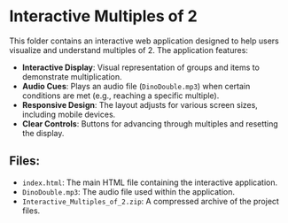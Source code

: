 # Interactive Multiples of 2

This folder contains an interactive web application designed to help users visualize and understand multiples of 2. The application features:

- **Interactive Display**: Visual representation of groups and items to demonstrate multiplication.
- **Audio Cues**: Plays an audio file (`DinoDouble.mp3`) when certain conditions are met (e.g., reaching a specific multiple).
- **Responsive Design**: The layout adjusts for various screen sizes, including mobile devices.
- **Clear Controls**: Buttons for advancing through multiples and resetting the display.

## Files:
- `index.html`: The main HTML file containing the interactive application.
- `DinoDouble.mp3`: The audio file used within the application.
- `Interactive_Multiples_of_2.zip`: A compressed archive of the project files.
